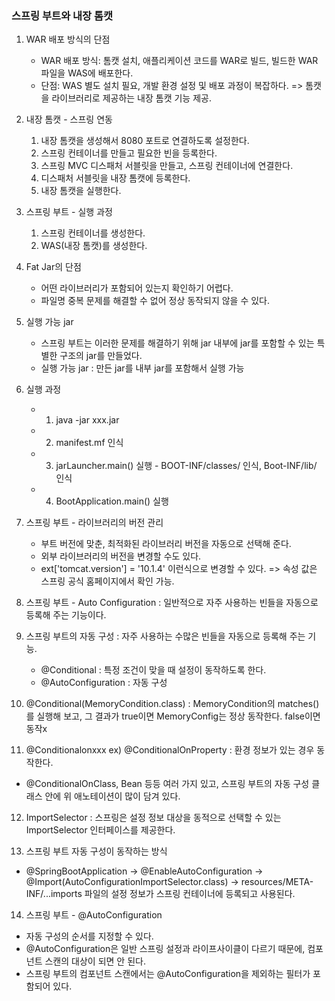 <h3>스프링 부트와 내장 톰캣</h3>

1. WAR 배포 방식의 단점
    - WAR 배포 방식: 톰캣 설치, 애플리케이션 코드를 WAR로 빌드, 빌드한 WAR 파일을 WAS에 배포한다.
    - 단점: WAS 별도 설치 필요, 개발 환경 설정 및 배포 과정이 복잡하다.
   => 톰캣을 라이브러리로 제공하는 내장 톰캣 기능 제공.

2. 내장 톰캣 - 스프링 연동
    1. 내장 톰캣을 생성해서 8080 포트로 연결하도록 설정한다.
    2. 스프링 컨테이너를 만들고 필요한 빈을 등록한다.
    3. 스프링 MVC 디스패처 서블릿을 만들고, 스프링 컨테이너에 연결한다.
    4. 디스패처 서블릿을 내장 톰캣에 등록한다.
    5. 내장 톰캣을 실행한다.

3. 스프링 부트 - 실행 과정
    1. 스프링 컨테이너를 생성한다.
    2. WAS(내장 톰캣)를 생성한다.

4. Fat Jar의 단점
   - 어떤 라이브러리가 포함되어 있는지 확인하기 어렵다.
   - 파일명 중복 문제를 해결할 수 없어 정상 동작되지 않을 수 있다.

5. 실행 가능 jar
   - 스프링 부트는 이러한 문제를 해결하기 위해 jar 내부에 jar를 포함할 수 있는 특별한 구조의 jar를 만들었다.
   - 실행 가능 jar : 만든 jar를 내부 jar를 포함해서 실행 가능

6. 실행 과정
   - 1. java -jar xxx.jar
   - 2. manifest.mf 인식
   - 3. jarLauncher.main() 실행 - BOOT-INF/classes/ 인식, Boot-INF/lib/ 인식
   - 4. BootApplication.main() 실행

7. 스프링 부트 - 라이브러리의 버전 관리
   - 부트 버전에 맞춘, 최적화된 라이브러리 버전을 자동으로 선택해 준다.
   - 외부 라이브러리의 버전을 변경할 수도 있다.
   - ext['tomcat.version'] = '10.1.4' 이런식으로 변경할 수 있다. => 속성 값은 스프링 공식 홈페이지에서 확인 가능.

8. 스프링 부트 - Auto Configuration : 일반적으로 자주 사용하는 빈들을 자동으로 등록해 주는 기능이다.

9. 스프링 부트의 자동 구성 : 자주 사용하는 수많은 빈들을 자동으로 등록해 주는 기능.
   - @Conditional : 특정 조건이 맞을 때 설정이 동작하도록 한다.
   - @AutoConfiguration : 자동 구성

10. @Conditional(MemoryCondition.class) : MemoryCondition의 matches()를 실행해 보고, 그 결과가 true이면 MemoryConfig는 정상
   동작한다. false이면 동작x

11. @Conditionalonxxx 
   ex) @ConditionalOnProperty : 환경 정보가 있는 경우 동작한다.
   - @ConditionalOnClass, Bean 등등 여러 가지 있고, 스프링 부트의 자동 구성 클래스 안에 위 애노테이션이 많이 담겨 있다.

12. ImportSelector : 스프링은 설정 정보 대상을 동적으로 선택할 수 있는 ImportSelector 인터페이스를 제공한다.

13. 스프링 부트 자동 구성이 동작하는 방식
   - @SpringBootApplication -> @EnableAutoConfiguration -> @Import(AutoConfigurationImportSelector.class)
   -> resources/META-INF/...imports 파일의 설정 정보가 스프링 컨테이너에 등록되고 사용된다.

14. 스프링 부트 - @AutoConfiguration
   - 자동 구성의 순서를 지정할 수 있다.
   - @AutoConfiguration은 일반 스프링 설정과 라이프사이클이 다르기 때문에, 컴포넌트 스캔의 대상이 되면 안 된다.
   - 스프링 부트의 컴포넌트 스캔에서는 @AutoConfiguration을 제외하는 필터가 포함되어 있다.
